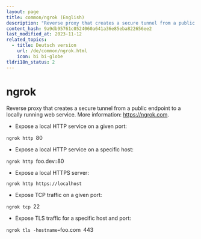 ```yaml
---
layout: page
title: common/ngrok (English)
description: "Reverse proxy that creates a secure tunnel from a public endpoint to a locally running web service."
content_hash: 9a9db95761c0524060a641a36e85eba822656ee2
last_modified_at: 2023-11-12
related_topics:
  - title: Deutsch version
    url: /de/common/ngrok.html
    icon: bi bi-globe
tldri18n_status: 2
---
```

# ngrok

Reverse proxy that creates a secure tunnel from a public endpoint to a locally running web service.
More information: <https://ngrok.com>.

- Expose a local HTTP service on a given port:

`ngrok http `<span class="tldr-var badge badge-pill bg-dark-lm bg-white-dm text-white-lm text-dark-dm font-weight-bold">80</span>

- Expose a local HTTP service on a specific host:

`ngrok http `<span class="tldr-var badge badge-pill bg-dark-lm bg-white-dm text-white-lm text-dark-dm font-weight-bold">foo.dev</span>`:`<span class="tldr-var badge badge-pill bg-dark-lm bg-white-dm text-white-lm text-dark-dm font-weight-bold">80</span>

- Expose a local HTTPS server:

`ngrok http https://localhost`

- Expose TCP traffic on a given port:

`ngrok tcp `<span class="tldr-var badge badge-pill bg-dark-lm bg-white-dm text-white-lm text-dark-dm font-weight-bold">22</span>

- Expose TLS traffic for a specific host and port:

`ngrok tls -hostname=`<span class="tldr-var badge badge-pill bg-dark-lm bg-white-dm text-white-lm text-dark-dm font-weight-bold">foo.com</span>` `<span class="tldr-var badge badge-pill bg-dark-lm bg-white-dm text-white-lm text-dark-dm font-weight-bold">443</span>
